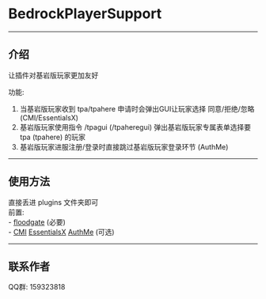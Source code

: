 # BedrockPlayerSupport

------
## 介绍

让插件对基岩版玩家更加友好  
  
功能:  
 1. 当基岩版玩家收到 tpa/tpahere 申请时会弹出GUI让玩家选择 同意/拒绝/忽略 (CMI/EssentialsX)
 2. 基岩版玩家使用指令 /tpagui (/tpaheregui) 弹出基岩版玩家专属表单选择要 tpa (tpahere) 的玩家 
 3. 基岩版玩家进服注册/登录时直接跳过基岩版玩家登录环节 (AuthMe)

------

## 使用方法

直接丢进 plugins 文件夹即可  
前置:  
    - [floodgate][2] (必要)  
    - [CMI][1] [EssentialsX][3] [AuthMe][4] (可选)

------

## 联系作者
QQ群: 159323818


  [1]: https://www.spigotmc.org/resources/cmi-298-commands-insane-kits-portals-essentials-economy-mysql-sqlite-much-more.3742/
  [2]: https://github.com/GeyserMC/Floodgate
  [3]: https://www.spigotmc.org/resources/essentialsx.9089/
  [4]: https://dev.bukkit.org/bukkit-plugins/authme-reloaded/
